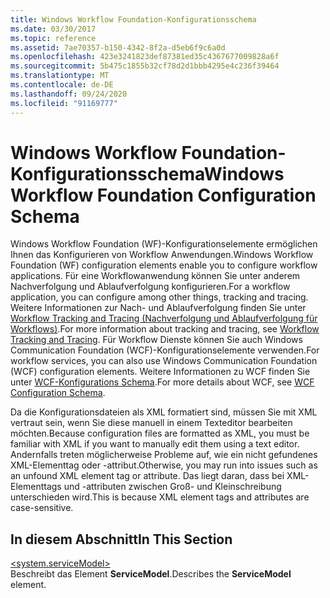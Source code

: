 ```yaml
---
title: Windows Workflow Foundation-Konfigurationsschema
ms.date: 03/30/2017
ms.topic: reference
ms.assetid: 7ae70357-b150-4342-8f2a-d5eb6f9c6a0d
ms.openlocfilehash: 423e3241823def87381ed35c4367677009828a6f
ms.sourcegitcommit: 5b475c1855b32cf78d2d1bbb4295e4c236f39464
ms.translationtype: MT
ms.contentlocale: de-DE
ms.lasthandoff: 09/24/2020
ms.locfileid: "91169777"
---
```

# <a name="windows-workflow-foundation-configuration-schema"></a><span data-ttu-id="c5e01-102">Windows Workflow Foundation-Konfigurationsschema</span><span class="sxs-lookup"><span data-stu-id="c5e01-102">Windows Workflow Foundation Configuration Schema</span></span>

<span data-ttu-id="c5e01-103">Windows Workflow Foundation (WF)-Konfigurationselemente ermöglichen Ihnen das Konfigurieren von Workflow Anwendungen.</span><span class="sxs-lookup"><span data-stu-id="c5e01-103">Windows Workflow Foundation (WF) configuration elements enable you to configure workflow applications.</span></span> <span data-ttu-id="c5e01-104">Für eine Workflowanwendung können Sie unter anderem Nachverfolgung und Ablaufverfolgung konfigurieren.</span><span class="sxs-lookup"><span data-stu-id="c5e01-104">For a workflow application, you can configure among other things, tracking and tracing.</span></span> <span data-ttu-id="c5e01-105">Weitere Informationen zur Nach- und Ablaufverfolgung finden Sie unter [Workflow Tracking and Tracing (Nachverfolgung und Ablaufverfolgung für Workflows)](../../../windows-workflow-foundation/workflow-tracking-and-tracing.md).</span><span class="sxs-lookup"><span data-stu-id="c5e01-105">For more information about tracking and tracing, see [Workflow Tracking and Tracing](../../../windows-workflow-foundation/workflow-tracking-and-tracing.md).</span></span> <span data-ttu-id="c5e01-106">Für Workflow Dienste können Sie auch Windows Communication Foundation (WCF)-Konfigurationselemente verwenden.</span><span class="sxs-lookup"><span data-stu-id="c5e01-106">For workflow services, you can also use Windows Communication Foundation (WCF) configuration elements.</span></span> <span data-ttu-id="c5e01-107">Weitere Informationen zu WCF finden Sie unter [WCF-Konfigurations Schema](../wcf/index.md).</span><span class="sxs-lookup"><span data-stu-id="c5e01-107">For more details about WCF, see [WCF Configuration Schema](../wcf/index.md).</span></span>  
  
 <span data-ttu-id="c5e01-108">Da die Konfigurationsdateien als XML formatiert sind, müssen Sie mit XML vertraut sein, wenn Sie diese manuell in einem Texteditor bearbeiten möchten.</span><span class="sxs-lookup"><span data-stu-id="c5e01-108">Because configuration files are formatted as XML, you must be familiar with XML if you want to manually edit them using a text editor.</span></span> <span data-ttu-id="c5e01-109">Andernfalls treten möglicherweise Probleme auf, wie ein nicht gefundenes XML-Elementtag oder -attribut.</span><span class="sxs-lookup"><span data-stu-id="c5e01-109">Otherwise, you may run into issues such as an unfound XML element tag or attribute.</span></span> <span data-ttu-id="c5e01-110">Das liegt daran, dass bei XML-Elementtags und -attributen zwischen Groß- und Kleinschreibung unterschieden wird.</span><span class="sxs-lookup"><span data-stu-id="c5e01-110">This is because XML element tags and attributes are case-sensitive.</span></span>  
  
## <a name="in-this-section"></a><span data-ttu-id="c5e01-111">In diesem Abschnitt</span><span class="sxs-lookup"><span data-stu-id="c5e01-111">In This Section</span></span>  

 [\<system.serviceModel>](system-servicemodel-of-workflow.md)  
 <span data-ttu-id="c5e01-112">Beschreibt das Element **ServiceModel**.</span><span class="sxs-lookup"><span data-stu-id="c5e01-112">Describes the **ServiceModel** element.</span></span>
